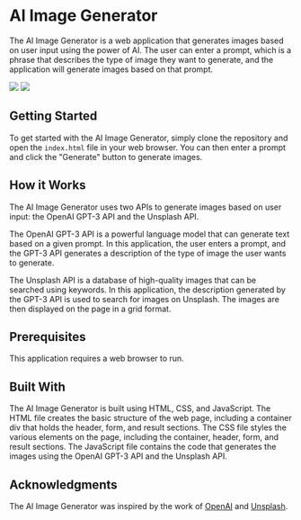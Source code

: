 # AI Image Generator

The AI Image Generator is a web application that generates images based on user input using the power of AI. The user can enter a prompt, which is a phrase that describes the type of image they want to generate, and the application will generate images based on that prompt.

![](source/Screenshot%202023-09-28%20at%206.58.56%20AM.png)
![](source/Screenshot%202023-09-28%20at%207.08.02%20AM.png)

## Getting Started

To get started with the AI Image Generator, simply clone the repository and open the `index.html` file in your web browser. You can then enter a prompt and click the "Generate" button to generate images.

## How it Works

The AI Image Generator uses two APIs to generate images based on user input: the OpenAI GPT-3 API and the Unsplash API.

The OpenAI GPT-3 API is a powerful language model that can generate text based on a given prompt. In this application, the user enters a prompt, and the GPT-3 API generates a description of the type of image the user wants to generate.

The Unsplash API is a database of high-quality images that can be searched using keywords. In this application, the description generated by the GPT-3 API is used to search for images on Unsplash. The images are then displayed on the page in a grid format.

## Prerequisites

This application requires a web browser to run.

## Built With

The AI Image Generator is built using HTML, CSS, and JavaScript. The HTML file creates the basic structure of the web page, including a container div that holds the header, form, and result sections. The CSS file styles the various elements on the page, including the container, header, form, and result sections. The JavaScript file contains the code that generates the images using the OpenAI GPT-3 API and the Unsplash API.


## Acknowledgments

The AI Image Generator was inspired by the work of [OpenAI](https://openai.com/) and [Unsplash](https://unsplash.com/).
